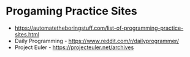 # Progaming Practice Sites
* https://automatetheboringstuff.com/list-of-programming-practice-sites.html
* Daily Programming - https://www.reddit.com/r/dailyprogrammer/
* Project Euler - https://projecteuler.net/archives

